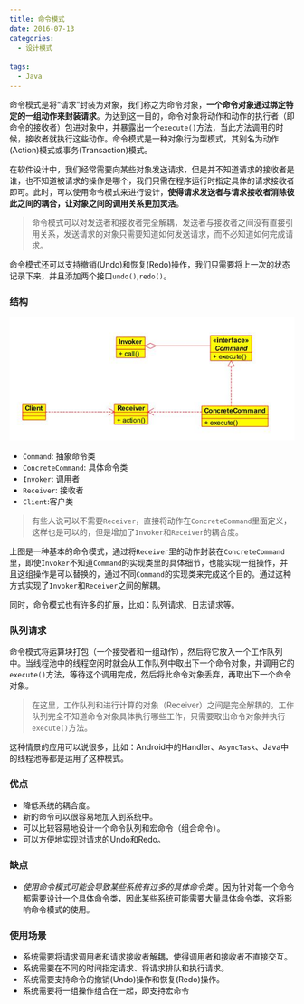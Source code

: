 ```yaml
---
title: 命令模式
date: 2016-07-13
categories:
  - 设计模式

tags:
  - Java
---
```


命令模式是将“请求”封装为对象，我们称之为命令对象，**一个命令对象通过绑定特定的一组动作来封装请求**。为达到这一目的，命令对象将动作和动作的执行者（即命令的接收者）包进对象中，并暴露出一个`execute()`方法，当此方法调用的时候，接收者就执行这些动作。命令模式是一种对象行为型模式，其别名为动作(Action)模式或事务(Transaction)模式。

<!--more-->

在软件设计中，我们经常需要向某些对象发送请求，但是并不知道请求的接收者是谁，也不知道被请求的操作是哪个，我们只需在程序运行时指定具体的请求接收者即可。此时，可以使用命令模式来进行设计，**使得请求发送者与请求接收者消除彼此之间的耦合，让对象之间的调用关系更加灵活**。

> 命令模式可以对发送者和接收者完全解耦，发送者与接收者之间没有直接引用关系，发送请求的对象只需要知道如何发送请求，而不必知道如何完成请求。

命令模式还可以支持撤销(Undo)和恢复(Redo)操作，我们只需要将上一次的状态记录下来，并且添加两个接口`undo()`,`redo()`。

### 结构

![](pattern-command.jpg)

  - `Command`: 抽象命令类
  - `ConcreteCommand`: 具体命令类
  - `Invoker`: 调用者
  - `Receiver`: 接收者
  - `Client`:客户类

>有些人说可以不需要`Receiver`，直接将动作在`ConcreteCommand`里面定义，这样也是可以的，但是增加了`Invoker`和`Receiver`的耦合度。

上图是一种基本的命令模式，通过将`Receiver`里的动作封装在`ConcreteCommand`里，即使`Invoker`不知道`Command`的实现类里的具体细节，也能实现一组操作，并且这组操作是可以替换的，通过不同`Command`的实现类来完成这个目的。通过这种方式实现了`Invoker`和`Receiver`之间的解耦。

同时，命令模式也有许多的扩展，比如：队列请求、日志请求等。

### 队列请求

命令模式将运算块打包（一个接受者和一组动作），然后将它放入一个工作队列中。当线程池中的线程空闲时就会从工作队列中取出下一个命令对象，并调用它的`execute()`方法，等待这个调用完成，然后将此命令对象丢弃，再取出下一个命令对象。

>在这里，工作队列和进行计算的对象（Receiver）之间是完全解耦的。工作队列完全不知道命令对象具体执行哪些工作，只需要取出命令对象并执行`execute()`方法。

这种情景的应用可以说很多，比如：Android中的Handler、`AsyncTask`、Java中的线程池等都是运用了这种模式。

### 优点

  - 降低系统的耦合度。
  - 新的命令可以很容易地加入到系统中。
  - 可以比较容易地设计一个命令队列和宏命令（组合命令）。
  - 可以方便地实现对请求的Undo和Redo。

### 缺点

  - *使用命令模式可能会导致某些系统有过多的具体命令类* 。因为针对每一个命令都需要设计一个具体命令类，因此某些系统可能需要大量具体命令类，这将影响命令模式的使用。

### 使用场景

  - 系统需要将请求调用者和请求接收者解耦，使得调用者和接收者不直接交互。
  - 系统需要在不同的时间指定请求、将请求排队和执行请求。
  - 系统需要支持命令的撤销(Undo)操作和恢复(Redo)操作。
  - 系统需要将一组操作组合在一起，即支持宏命令
